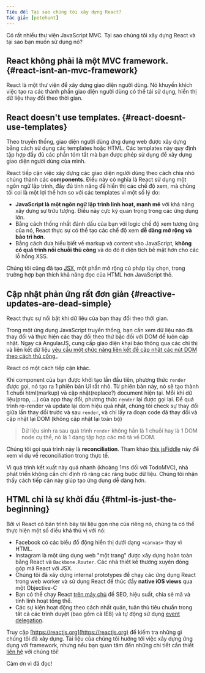 ```yaml
---
Tiêu đề: Tại sao chúng tôi xây dựng React?
Tác giả: [petehunt]
---
```


Có rất nhiều thư viện JavaScript MVC. Tại sao chúng tôi xây dựng React và tại sao bạn muốn sử dụng nó?

## React không phải là một MVC framework. {#react-isnt-an-mvc-framework}

React là một thư viện để xây dựng giao diện người dùng. Nó khuyến khích việc tạo ra các thành phần giao diện người dùng có thể tái sử dụng, hiển thị dữ liệu thay đổi theo thời gian.

## React doesn't use templates. {#react-doesnt-use-templates}

Theo truyền thống, giao diện người dùng ứng dụng web được xây dựng bằng cách sử dụng các templates hoặc HTML.
Các templates này quy định tập hợp đầy đủ các phần tóm tắt mà bạn được phép sử dụng để xây dựng giao diện người dùng của mình.

React tiếp cận việc xây dựng các giao diện người dùng theo cách chia nhỏ chúng thành các
**components**. Điều này có nghĩa là React sử dụng một ngôn ngữ lập trình, đầy đủ tính năng để hiển thị các chế độ xem, mà chúng tôi coi là một lợi thế hơn so với các templates vì một số lý do:

- **JavaScript là một ngôn ngữ lập trình linh hoạt, mạnh mẽ** với khả năng xây dựng sự trừu tượng. Điều này cực kỳ quan trọng trong các ứng dụng lớn.
- Bằng cách thống nhất đánh dấu của bạn với logic chế độ xem tương ứng của nó, React thực sự có thể tạo các chế độ xem **dễ dàng mở rộng và bảo trì hơn**.
- Bằng cách đưa hiểu biết về markup và content vào JavaScript,
  **không có quá trình nối chuỗi thủ công** và do đó ít diện tích bề mặt hơn cho các lỗ hổng XSS.

Chúng tôi cũng đã tạo [JSX](/docs/jsx-in-depth.html), một phần mở rộng cú pháp tùy chọn, trong trường hợp bạn thích khả năng đọc của HTML hơn JavaScript thô.

## Cập nhật phản ứng rất đơn giản {#reactive-updates-are-dead-simple}

React thực sự nổi bật khi dữ liệu của bạn thay đổi theo thời gian.

Trong một ứng dụng JavaScript truyền thống, bạn cần xem dữ liệu nào đã thay đổi và thực hiện các thay đổi theo thứ bậc đối với DOM để luôn cập nhật. Ngay cả AngularJS, cung cấp giao diện khai báo thông qua các chỉ thị và liên kết dữ liệu [yêu cầu một chức năng liên kết để cập nhật các nút DOM theo cách thủ công.](https://code.angularjs.org/1.0.8/docs/guide/directive#reasonsbehindthecompilelinkseparation).

React có một cách tiếp cận khác.

Khi component của bạn được khởi tạo lần đầu tiên, phương thức `render` được gọi,
nó tạo ra 1 phiên bản UI rất nhỏ. Từ phiên bản này, nó sẽ tạo thành 1 chuỗi html(markup) và cập nhật(replace?) document hiện tại. Mỗi khi dữ liệu(prop, …) của app thay đổi, phương thức `render` lại được gọi lại. Để quá trình re-render và update lại dom hiệu quả nhất, chúng tôi check sự thay đổi giữa lần thay đổi trước và sau `render`, và chỉ lấy ra đoạn code đã thay đổi và cập nhật lại DOM (không cập nhật lại toàn bộ)


> Dữ liệu sinh ra sau quá trình `render` không hẳn là 1 chuỗi hay là 1 DOM node cụ thể, nó là 1 dạng tập hợp các mô tả về DOM.

Chúng tôi gọi quá trình này là **reconciliation**. Tham khảo
[this jsFiddle](http://jsfiddle.net/2h6th4ju/) này để xem ví dụ về
reconciliation trong thực tế.

Vì quá trình kết xuất này quá nhanh (khoảng 1ms đối với TodoMVC), nhà phát triển không cần chỉ định rõ ràng các ràng buộc dữ liệu. Chúng tôi nhận thấy cách tiếp cận này giúp tạo ứng dụng dễ dàng hơn.

## HTML chỉ là sự khởi đầu {#html-is-just-the-beginning}

Bởi vì React có bản trình bày tài liệu gọn nhẹ của riêng nó, chúng ta có thể thực hiện một số điều khá thú vị với nó:

- Facebook có các biểu đồ động hiển thị dưới dạng `<canvas>` thay vì HTML.
- Instagram là một ứng dụng web "một trang" được xây dựng hoàn toàn bằng React và `Backbone.Router`. Các nhà      thiết kế thường xuyên đóng góp mã React với JSX.
- Chúng tôi đã xây dựng internal prototypes để chạy các ứng dụng React trong web worker và sử dụng React để thúc đẩy **native iOS views** qua một Objective-C
- Bạn có thể chạy React
  [trên máy chủ](https://github.com/petehunt/react-server-rendering-example)
  để SEO, hiệu suất, chia sẻ mã và tính linh hoạt tổng thể.
- Các sự kiện hoạt động theo cách nhất quán, tuân thủ tiêu chuẩn trong tất cả các trình duyệt (bao gồm cả IE8) và tự động sử dụng
  [event delegation](http://davidwalsh.name/event-delegate).

Truy cập [https://reactjs.org](https://reactjs.org) để kiểm tra những gì chúng tôi đã xây dựng. Tài liệu của chúng tôi hướng tới việc xây dựng ứng dụng với framework, nhưng nếu bạn quan tâm đến những chi tiết cần thiết
[liên hệ](/support.html) với chúng tôi!

Cảm ơn vì đã đọc!
